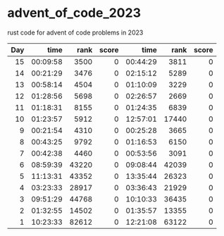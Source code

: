 # advent_of_code_2023
rust code for advent of code problems in 2023

|Day  | time | rank | score | time | rank | score| 
|---:|---:|---:|---:|---:|---:|---:|
|15|00:09:58|3500|0|00:44:29|3811|0|
|14|00:21:29|3476|0|02:15:12|5289|0|
|13 |  00:58:14  | 4504   |  0|01:10:09|3229|0|
| 12 |   01:28:56 |  5698   |   0|02:26:57|2669|0|
| 11 |  01:18:31  | 8155|0|01:24:35|6839|0|
| 10 |  01:23:57  | 5912|0|12:57:01|17440|0|
|  9 |  00:21:54  | 4310|0|00:25:28|3665|0|
|  8 |  00:43:25  | 9792|0|01:16:53|6150|0|
|  7 |  00:42:38  | 4460|0|00:53:56|3091|0|
|  6 |  08:59:39  |43220|0|09:08:44|42039|0|
|  5 |  11:13:31  |43352|0|13:35:44|26323|0|
|  4 |  03:23:33  |28917|0|03:36:43|21929|0|
|  3 |  09:51:29  |44768|0|10:10:33|36435|0|
|  2 |  01:32:55  |14502|0|01:35:57|13355|0|
|  1 |  10:23:33  |82612|0|12:21:08|63122|0|
